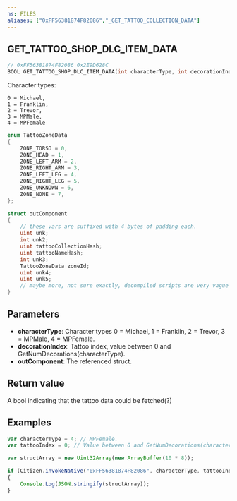 ```yaml
---
ns: FILES
aliases: ["0xFF56381874F82086","_GET_TATTOO_COLLECTION_DATA"]
---
```

## GET_TATTOO_SHOP_DLC_ITEM_DATA

```c
// 0xFF56381874F82086 0x2E9D628C
BOOL GET_TATTOO_SHOP_DLC_ITEM_DATA(int characterType, int decorationIndex, Any* outComponent);
```

Character types:
```
0 = Michael,
1 = Franklin,
2 = Trevor,
3 = MPMale,
4 = MPFemale
```

```csharp
enum TattooZoneData
{
    ZONE_TORSO = 0,
    ZONE_HEAD = 1,
    ZONE_LEFT_ARM = 2,
    ZONE_RIGHT_ARM = 3,
    ZONE_LEFT_LEG = 4,
    ZONE_RIGHT_LEG = 5,
    ZONE_UNKNOWN = 6,
    ZONE_NONE = 7,
};

struct outComponent
{
    // these vars are suffixed with 4 bytes of padding each.
    uint unk;
    int unk2;
    uint tattooCollectionHash;
    uint tattooNameHash;
    int unk3;
    TattooZoneData zoneId;
    uint unk4;
    uint unk5;
    // maybe more, not sure exactly, decompiled scripts are very vague around this part.
}
```


## Parameters
* **characterType**: Character types 0 = Michael, 1 = Franklin, 2 = Trevor, 3 = MPMale, 4 = MPFemale.
* **decorationIndex**: Tattoo index, value between 0 and GetNumDecorations(characterType).
* **outComponent**: The referenced struct.

## Return value
A bool indicating that the tattoo data could be fetched(?)

## Examples
```js
var characterType = 4; // MPFemale.
var tattooIndex = 0; // Value between 0 and GetNumDecorations(characterType).

var structArray = new Uint32Array(new ArrayBuffer(10 * 8));

if (Citizen.invokeNative("0xFF56381874F82086", characterType, tattooIndex, structArray))
{
    Console.Log(JSON.stringify(structArray));
}
```

